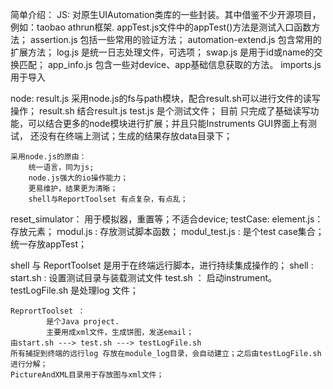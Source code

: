 简单介绍：
JS:  对原生UIAutomation类库的一些封装。其中借鉴不少开源项目，例如：taobao athrun框架.
  appTest.js文件中的appTest()方法是测试入口函数方法；
	assertion.js 包括一些常用的验证方法；
	automation-extend.js 包含常用的扩展方法；
	log.js 是统一日志处理文件，可选项；
	swap.js 是用于id或name的交换匹配；
	app_info.js 包含一些对device、app基础信息获取的方法。
	imports.js 用于导入

node:
	result.js 采用node.js的fs与path模块，配合result.sh可以进行文件的读写操作；
	result.sh 结合result.js
	test.js 是个测试文件；
	目前 只完成了基础读写功能，可以结合更多的node模块进行扩展；并且只能Instruments GUI界面上有测试，
	还没有在终端上测试；生成的结果存放data目录下；

	采用node.js的原由：
		统一语言，同为js; 
		node.js强大的io操作能力；
		更易维护，结果更为清晰；
		shell与ReportToolset 有点复杂，有点乱；

reset_simulator：
	用于模拟器，重置等；不适合device; 
testCase:
	element.js：存放元素；
	ｍodul.js : 存放测试脚本函数；
	modul_test.js : 是个test case集合；统一存放appTest；

shell 与 ReportToolset 是用于在终端远行脚本，进行持续集成操作的；
	shell : 
			start.sh : 设置测试目录与装载测试文件
			test.sh ： 启动instrument。
			testLogFile.sh 是处理log 文件；

	ReprortToolset ： 
			是个Java project.
			主要用成xml文件，生成饼图，发送email；
	由start.sh ---> test.sh ---> testLogFile.sh
	所有捕捉到终端的远行log 存放在module_log目录，会自动建立；之后由testLogFile.sh进行分解；
	PictureAndXML目录用于存放图与xml文件；


